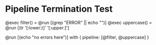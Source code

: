 # Pipeline Termination Test

@exec filter() = @run [(grep "ERROR" || echo "")]
@exec uppercase() = @run [(tr '[:lower:)]' '[:upper:]']

@run [(echo "no errors here")] with {
  pipeline: [@filter, @uppercase]
}
